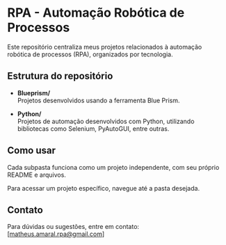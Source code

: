 # RPA - Automação Robótica de Processos

Este repositório centraliza meus projetos relacionados à automação robótica de processos (RPA), organizados por tecnologia.

## Estrutura do repositório

- **Blueprism/**  
  Projetos desenvolvidos usando a ferramenta Blue Prism.

- **Python/**  
  Projetos de automação desenvolvidos com Python, utilizando bibliotecas como Selenium, PyAutoGUI, entre outras.

## Como usar

Cada subpasta funciona como um projeto independente, com seu próprio README e arquivos.

Para acessar um projeto específico, navegue até a pasta desejada.

## Contato

Para dúvidas ou sugestões, entre em contato: [matheus.amaral.rpa@gmail.com]
